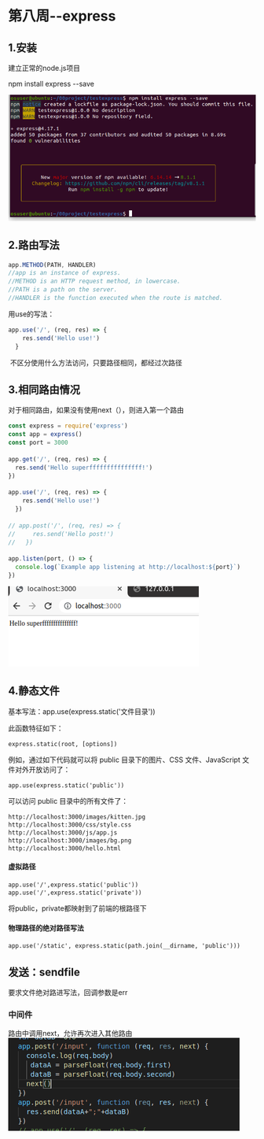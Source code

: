 # 第八周--express

## 1.安装

建立正常的node.js项目

npm install express --save

![image-20211027173813514](image-20211027173813514.png)

## 2.路由写法

```javascript
app.METHOD(PATH, HANDLER)
//app is an instance of express.
//METHOD is an HTTP request method, in lowercase.
//PATH is a path on the server.
//HANDLER is the function executed when the route is matched.
```

用use的写法：

```javascript
app.use('/', (req, res) => {
    res.send('Hello use!')
  }
```

​	不区分使用什么方法访问，只要路径相同，都经过次路径

## 3.相同路由情况

对于相同路由，如果没有使用next（），则进入第一个路由

```javascript
const express = require('express')
const app = express()
const port = 3000

app.get('/', (req, res) => {
  res.send('Hello superfffffffffffffff!')
})

app.use('/', (req, res) => {
    res.send('Hello use!')
  })
  
// app.post('/', (req, res) => {
//     res.send('Hello post!')
//   })
  
app.listen(port, () => {
  console.log(`Example app listening at http://localhost:${port}`)
})
```

![image-20211027180911040](image-20211027180911040.png)

## 4.静态文件

基本写法：app.use(express.static('文件目录'))

此函数特征如下：

```
express.static(root, [options])
```

例如，通过如下代码就可以将 public 目录下的图片、CSS 文件、JavaScript 文件对外开放访问了：

```
app.use(express.static('public'))
```

可以访问 public 目录中的所有文件了：

```
http://localhost:3000/images/kitten.jpg
http://localhost:3000/css/style.css
http://localhost:3000/js/app.js
http://localhost:3000/images/bg.png
http://localhost:3000/hello.html
```

#### 虚拟路径

```
app.use('/',express.static('public'))
app.use('/',express.static('private'))
```

将public，private都映射到了前端的根路径下

#### 物理路径的绝对路径写法

```
app.use('/static', express.static(path.join(__dirname, 'public')))
```

## 发送：sendfile

要求文件绝对路进写法，回调参数是err

### 中间件

路由中调用next，允许再次进入其他路由![image-20211103173702944](image-20211103173702944.png)

